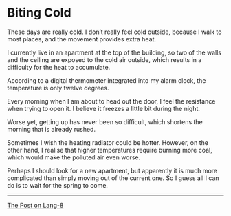 # Biting Cold

These days are really cold. I don’t really feel cold outside, because I walk to most places, and the movement provides extra heat.

I currently live in an apartment at the top of the building, so two of the walls and the ceiling are exposed to the cold air outside, which results in a difficulty for the heat to accumulate.

According to a digital thermometer integrated into my alarm clock, the temperature is only twelve degrees.

Every morning when I am about to head out the door, I feel the resistance when trying to open it. I believe it freezes a little bit during the night.

Worse yet, getting up has never been so difficult, which shortens the morning that is already rushed.

Sometimes I wish the heating radiator could be hotter. However, on the other hand, I realise that higher temperatures require burning more coal, which would make the polluted air even worse.

Perhaps I should look for a new apartment, but apparently it is much more complicated than simply moving out of the current one. So I guess all I can do is to wait for the spring to come.

---

[The Post on Lang-8](http://lang-8.com/1358180/journals/62402495924172800466065994467479684142)
